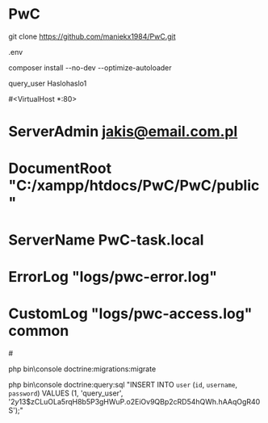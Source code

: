 # PwC

git clone https://github.com/maniekx1984/PwC.git

.env


composer install --no-dev --optimize-autoloader


query_user
Haslohaslo1

#<VirtualHost *:80>
#    ServerAdmin jakis@email.com.pl
#    DocumentRoot "C:/xampp/htdocs/PwC/PwC/public"
#    ServerName PwC-task.local
#    ErrorLog "logs/pwc-error.log"
#    CustomLog "logs/pwc-access.log" common
#</VirtualHost>

php bin\console doctrine:migrations:migrate

php bin\console doctrine:query:sql "INSERT INTO `user` (`id`, `username`, `password`) VALUES (1, 'query_user', '$2y$13$zCLuOLa5rqH8b5P3gHWuP.o2EiOv9QBp2cRD54hQWh.hAAqOgR40S');"